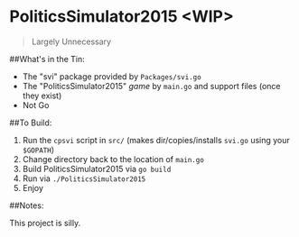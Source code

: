 # PoliticsSimulator2015 \<WIP\>
>Largely Unnecessary

##What's in the Tin:

- The "svi" package provided by `Packages/svi.go`
- The "PoliticsSimulator2015" _game_ by `main.go` and support files (once they exist)
- Not Go

##To Build:

1. Run the `cpsvi` script in `src/` (makes dir/copies/installs `svi.go` using your `$GOPATH`)
2. Change directory back to the location of `main.go`
3. Build PoliticsSimulator2015 via `go build`
4. Run via `./PoliticsSimulator2015`
5. Enjoy

##Notes:

This project is silly.

